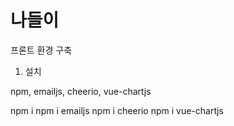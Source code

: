 # 나들이

프론트 환경 구축

1. 설치

npm, emailjs, cheerio, vue-chartjs

npm i
npm i emailjs
npm i cheerio
npm i vue-chartjs

